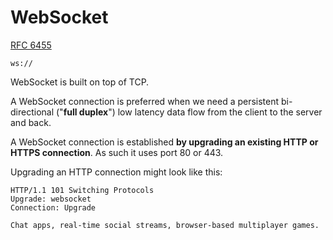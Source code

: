 # WebSocket

[RFC 6455](https://datatracker.ietf.org/doc/html/rfc6455)

`ws://`

WebSocket is built on top of TCP.

A WebSocket connection is preferred when we need a persistent bi-directional ("**full duplex**") low latency data flow from the client to the server and back.

A WebSocket connection is established **by upgrading an existing HTTP or HTTPS connection**. As such it uses port 80 or 443. 

Upgrading an HTTP connection might look like this:

```
HTTP/1.1 101 Switching Protocols
Upgrade: websocket
Connection: Upgrade
```

~~~admonish example title="Example applications"
Chat apps, real-time social streams, browser-based multiplayer games.
~~~
